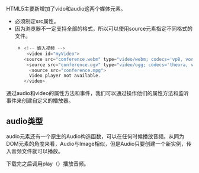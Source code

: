 HTML5主要新增加了vido和audio这两个媒体元素。

* 必须制定src属性。
* 因为浏览器不一定支持全部的格式，所以可以使用source元素指定不同格式的文件。
  * ```js
    <!-- 嵌入视频 -->
     <video id="myVideo">
    <source src="conference.webm" type="video/webm; codecs='vp8, vorbis'">
     <source src="conference.ogv" type="video/ogg; codecs='theora, vorbis'">
      <source src="conference.mpg">
      Video player not available.
    </video>
    ```

通过audio和video的属性方法和事件，我们可以通过操作他们的属性方法和监听事件来创建自定义的播放器。



## audio类型

audio元素还有一个原生的Audio构造函数，可以在任何时候播放音频。从同为DOM元素的角度来看，Audio与Image相似，但是Audio只要创建一个新实例，传入音频文件就可以播放。

下载完之后调用play（）播放音频。





